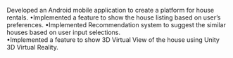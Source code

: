 Developed an Android mobile application to create a platform for house rentals. 
•Implemented a feature to show the house listing based on user’s preferences.
•Implemented Recommendation system to suggest the similar houses based on user input selections.  
•Implemented a feature to show 3D Virtual View of the house using Unity 3D Virtual Reality.
 
